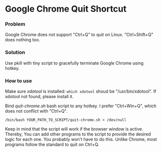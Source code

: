 # Google Chrome Quit Shortcut

### Problem
Google Chrome does not support "Ctrl+Q" to quit on Linux. "Ctrl+Shift+Q" does nothing too.

### Solution
Use pkill with tiny script to gracefully terminate Google Chrome using hotkey.

### How to use
Make sure *xdotool* is installed:
`which xdotool`
shoud be "/usr/bin/xdotool". If xdotool not found, please install it.

Bind *quit-chrome.sh* bash script to any hotkey. I prefer "Ctrl+Win+Q", which does not conflict with "Ctrl+Q".

`/bin/bash YOUR_PATH_TO_SCRIPT/quit-chrome.sh > /dev/null`

Keep in mind that the script will work if the browser window is active. Thereby, You can add other programs to the script to provide the desired logic for each one. You probably won't have to do this. Unlike Chrome, most programs follow the standard to quit on Ctrl+Q.
